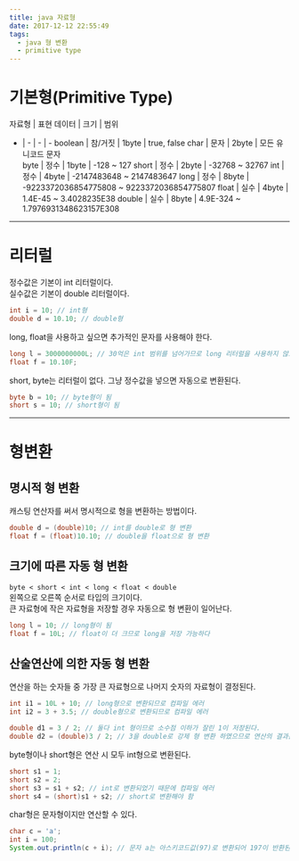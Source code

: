 ```yaml
---
title: java 자료형
date: 2017-12-12 22:55:49
tags:
  - java 형 변환
  - primitive type
---
```


# 기본형(Primitive Type)
자료형 | 표현 데이터 | 크기 | 범위
- | - | - | -
boolean | 참/거짓 | 1byte | true, false
char | 문자 | 2byte | 모든 유니코드 문자    
byte | 정수 | 1byte | -128 ~ 127
short | 정수 | 2byte | -32768 ~ 32767
int | 정수 | 4byte | -2147483648 ~ 2147483647
long | 정수 | 8byte | -9223372036854775808 ~ 9223372036854775807
float | 실수 | 4byte | 1.4E-45 ~ 3.4028235E38
double | 실수 | 8byte | 4.9E-324 ~ 1.7976931348623157E308  

---

# 리터럴
정수값은 기본이 int 리터럴이다.  
실수값은 기본이 double 리터럴이다.  
```java
int i = 10; // int형
double d = 10.10; // double형
```
long, float을 사용하고 싶으면 추가적인 문자를 사용해야 한다.  
```java
long l = 3000000000L; // 30억은 int 범위를 넘어가므로 long 리터럴을 사용하지 않으면 표현할 수 없다.
float f = 10.10F;
```
short, byte는 리터럴이 없다. 그냥 정수값을 넣으면 자동으로 변환된다.  
```java
byte b = 10; // byte형이 됨
short s = 10; // short형이 됨
```

---

# 형변환
## 명시적 형 변환
캐스팅 연산자를 써서 명시적으로 형을 변환하는 방법이다.  
```java
double d = (double)10; // int를 double로 형 변환
float f = (float)10.10; // double을 float으로 형 변환
```

## 크기에 따른 자동 형 변환
`byte < short < int < long < float < double`  
왼쪽으로 오른쪽 순서로 타입의 크기이다.  
큰 자료형에 작은 자료형을 저장할 경우 자동으로 형 변환이 일어난다.  
```java
long l = 10; // long형이 됨
float f = 10L; // float이 더 크므로 long을 저장 가능하다
```

## 산술연산에 의한 자동 형 변환
연산을 하는 숫자들 중 가장 큰 자료형으로 나머지 숫자의 자료형이 결정된다.  
```java
int i1 = 10L + 10; // long형으로 변환되므로 컴파일 에러
int i2 = 3 + 3.5; // double형으로 변환되므로 컴파일 에러

double d1 = 3 / 2; // 둘다 int 형이므로 소수점 이하가 잘린 1이 저장된다.
double d2 = (double)3 / 2; // 3을 double로 강제 형 변환 하였으므로 연산의 결과는 double이 된다.
```

byte형이나 short형은 연산 시 모두 int형으로 변환된다.  
```java
short s1 = 1;
short s2 = 2;
short s3 = s1 + s2; // int로 변환되었기 때문에 컴파일 에러
short s4 = (short)s1 + s2; // short로 변환해야 함
```

char형은 문자형이지만 연산할 수 있다.  
```java
char c = 'a';
int i = 100;
System.out.println(c + i); // 문자 a는 아스키코드값(97)로 변환되어 197이 반환된다.
```

<!-- more -->
